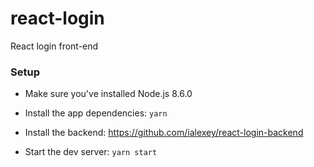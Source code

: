 # react-login
React login front-end

### Setup
- Make sure you've installed Node.js 8.6.0

- Install the app dependencies:
`yarn`

- Install the backend:
https://github.com/ialexey/react-login-backend

- Start the dev server:
`yarn start`

